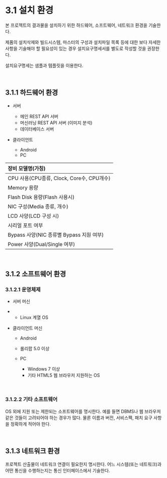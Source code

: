 # 3.1 설치 환경

본 프로젝트의 결과물을 설치하기 위한 하드웨어, 소프트웨어, 네트워크 환경을 기술한다.



제품의 설치삭제와 빌드시스템, 마스터의 구성과 설치파일 목록 등에 대한 보다 자세한 사항을 기술해야 할 필요성이 있는 경우 설치요구명세서를 별도로 작성할 것을 권장한다.



설치요구명세는 샘플과 템플릿을 이용한다.

<br/>

##  3.1.1 하드웨어 환경

- 서버

  - 메인 REST API 서버
  - 머신러닝 REST API 서버 (이미지 분석)
  - 데이터베이스 서버

- 클라이언트

  - Android
  - PC



| 장비 모델명(가칭)                         |
| :---------------------------------------- |
| CPU 사용(CPU종류, Clock, Core수, CPU개수) |
| Memory 용량                               |
| Flash Disk 용량(Flash 사용시)             |
| NIC 구성(Media 종류, 개수)                |
| LCD 사양(LCD 구성 시)                     |
| 시리얼 포트 여부                          |
| Bypass 사양(NIC 종류별 Bypass 지원 여부)  |
| Power 사양(Dual/Single 여부)              |

<br/>

## 3.1.2 소프트웨어 환경

### 	3.1.2.1 운영체제

- 서버 머신

- - Linux      계열      OS

- 클라이언트 머신 

  - Android
  - 롤리팝       5.0 이상
    
  - PC

    - Windows       7 이상
    - 기타 HTML5 웹 브라우저 지원하는 OS

<br/>

 ### 3.1.2.2 기타 소프트웨어

OS 외에 지원 또는 제한되는 소프트웨어를 명시한다. 예를 들면 DBMS나 웹 브라우저 같은 것들이 고려되어야 하는 경우가 많다. 물론 이름과 버전, 서비스팩, 패치 요구 사항을 정확하게 적어야 한다.

<br/>

## 3.1.3 네트워크 환경

프로젝트 산출물이 네트워크 연결이 필요한지 명시한다. 어느 시스템(또는 네트워크)과 어떤 통신을 수행하는지는 통신 인터페이스에서 기술한다.

